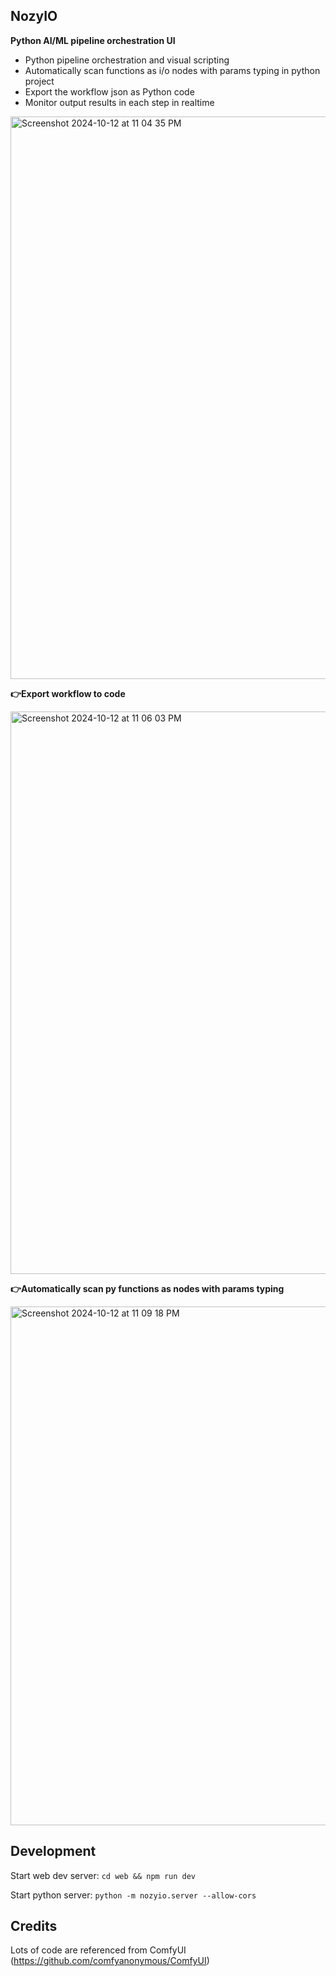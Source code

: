## NozyIO

**Python AI/ML pipeline orchestration UI**

- Python pipeline orchestration and visual scripting
- Automatically scan functions as i/o nodes with params typing in python project
- Export the workflow json as Python code
- Monitor output results in each step in realtime

<img width="900" alt="Screenshot 2024-10-12 at 11 04 35 PM" src="https://github.com/user-attachments/assets/8502f6fd-9c7b-4469-b22e-36da9b6601fb">

**👉Export workflow to code**

<img width="900" alt="Screenshot 2024-10-12 at 11 06 03 PM" src="https://github.com/user-attachments/assets/7bb3a2d7-1687-4099-9e13-a61294cac046">

**👉Automatically scan py functions as nodes with params typing**

<img width="830" alt="Screenshot 2024-10-12 at 11 09 18 PM" src="https://github.com/user-attachments/assets/abad2101-973b-4538-85d2-61d5e7cfb67b">

## Development

Start web dev server:
`cd web && npm run dev`

Start python server:
`python -m nozyio.server --allow-cors`

## Credits

Lots of code are referenced from ComfyUI (https://github.com/comfyanonymous/ComfyUI)
